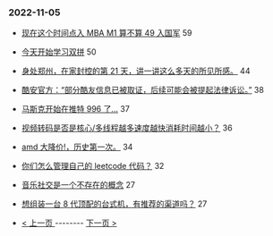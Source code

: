 ### 2022-11-05 
- [现在这个时间点入 MBA M1 算不算 49 入国军](https://www.v2ex.com/t/892864) 59
- [今天开始学习双拼](https://www.v2ex.com/t/892873) 50
- [身处郑州，在家封控的第 21 天，讲一讲这么多天的所见所感。](https://www.v2ex.com/t/892933) 44
- [酷安官方：“部分酷友信息已被取证，后续可能会被提起法律诉讼。”](https://www.v2ex.com/t/892874) 38
- [马斯克开始在推特 996 了…](https://www.v2ex.com/t/892844) 37
- [视频转码是否是核心/多线程越多速度越快消耗时间越小？](https://www.v2ex.com/t/892812) 36
- [amd 大降价!，历史第一次。](https://www.v2ex.com/t/892780) 34
- [你们怎么管理自己的 leetcode 代码？](https://www.v2ex.com/t/892824) 32
- [音乐社交是一个不存在的概念](https://www.v2ex.com/t/892779) 27
- [想组装一台 8 代顶配的台式机，有推荐的渠道吗？](https://www.v2ex.com/t/892870) 27 

- [ < 上一页 ](https://github.com/able8/v2ex-hot-record/blob/master/2022-11-04.md) -------- [ 下一页 > ](https://github.com/able8/v2ex-hot-record/blob/master/2022-11-06.md)